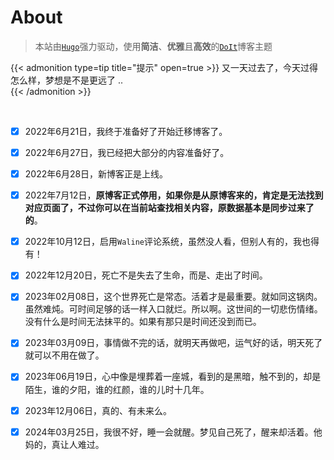 # About


<!--more-->

> 本站由[`Hugo`](https://gohugo.io/)强力驱动，使用**简洁**、**优雅**且**高效**的[`DoIt`](https://github.com/HEIGE-PCloud/DoIt)博客主题

{{< admonition type=tip title="提示"  open=true >}}
又一天过去了，今天过得怎么样，梦想是不是更远了 ..   
{{< /admonition >}}

<br/>

- [x] 2022年6月21日，我终于准备好了开始迁移博客了。

- [x] 2022年6月27日，我已经把大部分的内容准备好了。

- [x] 2022年6月28日，新博客正是上线。

- [x] 2022年7月12日，**原博客正式停用，如果你是从原博客来的，肯定是无法找到对应页面了，不过你可以在当前站查找相关内容，原数据基本是同步过来了的**。

- [x] 2022年10月12日，启用`Waline`评论系统，虽然没人看，但别人有的，我也得有！

- [x] 2022年12月20日，死亡不是失去了生命，而是、走出了时间。

- [x] 2023年02月08日，这个世界死亡是常态。活着才是最重要。就如同这锅肉。虽然难炖。可时间足够的话一样入口就烂。所以啊。这世间的一切悲伤情绪。没有什么是时间无法抹平的。如果有那只是时间还没到而已。  

- [x] 2023年03月09日，事情做不完的话，就明天再做吧，运气好的话，明天死了就可以不用在做了。

- [x] 2023年06月19日，心中像是埋葬着一座城，看到的是黑暗，触不到的，却是陌生，谁的夕阳，谁的红颜，谁的儿时十几年。

- [x] 2023年12月06日，真的、有未来么。

- [x] 2024年03月25日，我很不好，睡一会就醒。梦见自己死了，醒来却活着。他妈的，真让人难过。
